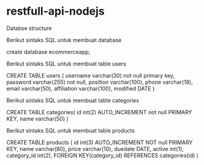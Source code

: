 # restfull-api-nodejs

Databse structure

Berikut sintaks SQL untuk membuat database

create database ecommerceapp;
	
Berikut sintaks SQL untuk membuat table users

CREATE TABLE users (
    username varchar(30) not null primary key,
    password varchar(255) not null,
    position varchar(100),
    phone varchar(18),
    email varchar(50),
    affiliation varchar(100),
    modified DATE
)

Berikut sintaks SQL untuk membuat table categories

CREATE TABLE categories(
	id int(2) AUTO_INCREMENT not null PRIMARY KEY,
    name varchar(50)
)
	
Berikut sintaks SQL untuk membuat table products

CREATE TABLE products (
	id int(3) AUTO_INCREMENT NOT null PRIMARY KEY,
    name varchar(80),
    price varchar(10),
    duedate DATE,
    active int(1),
    category_id int(2),
    FOREIGN KEY(category_id) REFERENCES categories(id)
)

